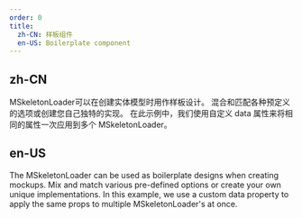 ```yaml
---
order: 0
title:
  zh-CN: 样板组件
  en-US: Boilerplate component
---
```


## zh-CN

MSkeletonLoader可以在创建实体模型时用作样板设计。 混合和匹配各种预定义的选项或创建您自己独特的实现。 在此示例中，我们使用自定义 data 属性来将相同的属性一次应用到多个 MSkeletonLoader。

## en-US

The MSkeletonLoader can be used as boilerplate designs when creating mockups. Mix and match various pre-defined options or create your own unique implementations. In this example, we use a custom data property to apply the same props to multiple MSkeletonLoader's at once.
